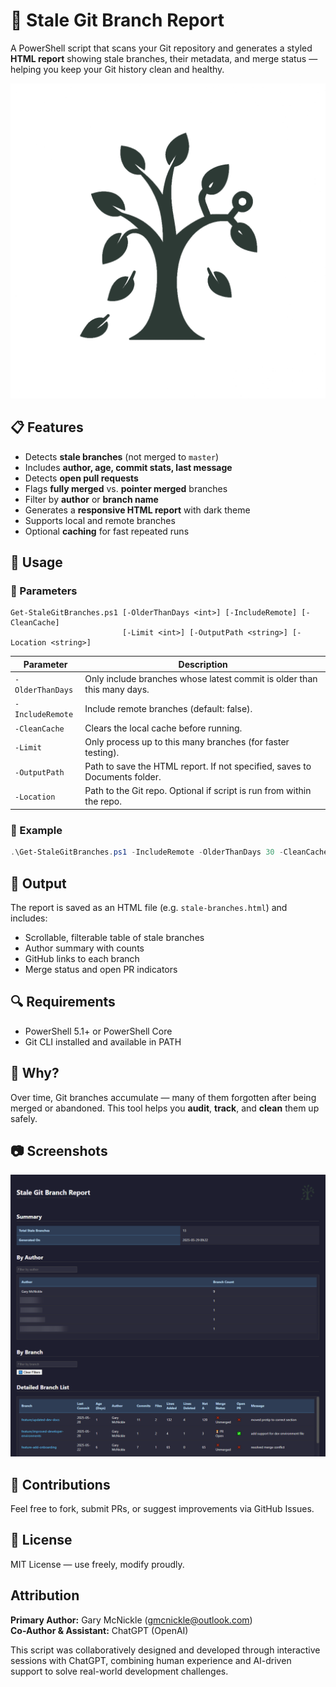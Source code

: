 
# 🍂 Stale Git Branch Report

A PowerShell script that scans your Git repository and generates a styled **HTML report** showing stale branches, their metadata, and merge status — helping you keep your Git history clean and healthy.

![Report Screenshot](https://raw.githubusercontent.com/gmcnickle/gittools/main/assets/gitTools-dk.png)

## 📋 Features

- Detects **stale branches** (not merged to `master`)
- Includes **author, age, commit stats, last message**
- Detects **open pull requests**
- Flags **fully merged** vs. **pointer merged** branches
- Filter by **author** or **branch name**
- Generates a **responsive HTML report** with dark theme
- Supports local and remote branches
- Optional **caching** for fast repeated runs

## 🚀 Usage

### 🔧 Parameters

```
Get-StaleGitBranches.ps1 [-OlderThanDays <int>] [-IncludeRemote] [-CleanCache]
                         [-Limit <int>] [-OutputPath <string>] [-Location <string>]
```

| Parameter        | Description                                                                 |
|------------------|-----------------------------------------------------------------------------|
| `-OlderThanDays` | Only include branches whose latest commit is older than this many days.    |
| `-IncludeRemote` | Include remote branches (default: false).                                  |
| `-CleanCache`    | Clears the local cache before running.                                     |
| `-Limit`         | Only process up to this many branches (for faster testing).                |
| `-OutputPath`    | Path to save the HTML report. If not specified, saves to Documents folder. |
| `-Location`      | Path to the Git repo. Optional if script is run from within the repo.      |

### 📄 Example

```powershell
.\Get-StaleGitBranches.ps1 -IncludeRemote -OlderThanDays 30 -CleanCache
```

## 📁 Output

The report is saved as an HTML file (e.g. `stale-branches.html`) and includes:

- Scrollable, filterable table of stale branches
- Author summary with counts
- GitHub links to each branch
- Merge status and open PR indicators

## 🔍 Requirements

- PowerShell 5.1+ or PowerShell Core
- Git CLI installed and available in PATH

## 🧹 Why?

Over time, Git branches accumulate — many of them forgotten after being merged or abandoned. This tool helps you **audit**, **track**, and **clean** them up safely.

## 📷 Screenshots

![Report Screenshot](https://raw.githubusercontent.com/gmcnickle/gittools/main/assets/stalebranches-screenshot.png)

## 🤝 Contributions

Feel free to fork, submit PRs, or suggest improvements via GitHub Issues.

## 📜 License

MIT License — use freely, modify proudly.

## Attribution

**Primary Author:** Gary McNickle (gmcnickle@outlook.com)<br>
**Co-Author & Assistant:** ChatGPT (OpenAI)

This script was collaboratively designed and developed through interactive sessions with ChatGPT, combining human experience and AI-driven support to solve real-world development challenges.
